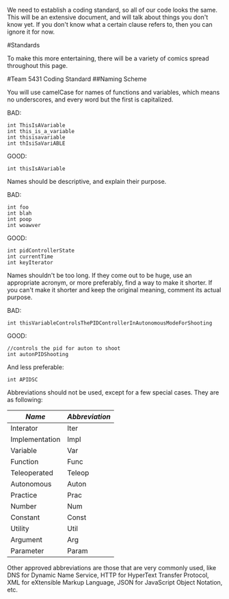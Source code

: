 We need to establish a coding standard, so all of our code looks the same. This will be an extensive document, and will talk about things you don't know yet. If you don't know what a certain clause refers to, then you can ignore it for now.

#Standards

To make this more entertaining, there will be a variety of comics spread throughout this page.



#Team 5431 Coding Standard
##Naming Scheme


You will use camelCase for names of functions and variables, which means no underscores, and every word but the first is capitalized.

BAD:
```
int ThisIsAVariable
int this_is_a_variable
int thisisavariable
int thIsiSaVariABLE
```
GOOD:
```
int thisIsAVariable
```

Names should be descriptive, and explain their purpose.

BAD:
```
int foo
int blah
int poop
int woawver
```
GOOD:
```
int pidControllerState
int currentTime
int keyIterator
```

Names shouldn't be too long. If they come out to be huge, use an appropriate acronym, or more preferably, find a way to make it shorter. If you can't make it shorter and keep the original meaning, comment its actual purpose.

BAD:
```
int thisVariableControlsThePIDControllerInAutonomousModeForShooting
```
GOOD:
```
//controls the pid for auton to shoot
int autonPIDShooting
```
And less preferable:
```
int APIDSC
```

Abbreviations should not be used, except for a few special cases. They are as following:

| *Name*         | *Abbreviation* |
|----------------|----------------|
| Interator      | Iter           |
| Implementation | Impl           |
| Variable       | Var            |
| Function       | Func           |
| Teleoperated   | Teleop         |
| Autonomous     | Auton          |
| Practice       | Prac           |
| Number         | Num            |
| Constant       | Const          |
| Utility        | Util           |
| Argument       | Arg            |
| Parameter      | Param          |

Other approved abbreviations are those that are very commonly used, like DNS for Dynamic Name Service, HTTP for HyperText Transfer Protocol, XML for eXtensible Markup Language, JSON for JavaScript Object Notation, etc.

